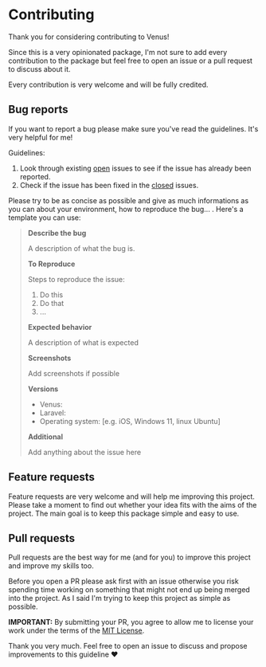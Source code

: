 # Contributing

Thank you for considering contributing to Venus!  

Since this is a very opinionated package, I'm not sure to add every contribution to the package but feel free to open an issue or a pull request to discuss about it.

Every contribution is very welcome and will be fully credited.

## Bug reports

If you want to report a bug please make sure you've read the guidelines. It's very helpful for me!

Guidelines:

  1. Look through existing [open](https://github.com/Manoz/venus/issues) issues to see if the issue has already been reported.
  2. Check if the issue has been fixed in the [closed](https://github.com/Manoz/venus/issues?q=is%3Aissue+is%3Aclosed) issues.

Please try to be as concise as possible and give as much informations as you can about your environment, how to reproduce the bug... .
Here's a template you can use:

> **Describe the bug**
> 
> A description of what the bug is.
> 
> **To Reproduce**
> 
> Steps to reproduce the issue:
> 
> 1. Do this
> 2. Do that
> 3. ...
> 
> **Expected behavior**
> 
> A description of what is expected
> 
> **Screenshots**
> 
> Add screenshots if possible
> 
> **Versions**
> - Venus:
> - Laravel:
> - Operating system: [e.g. iOS, Windows 11, linux Ubuntu]
> 
> **Additional**
> 
> Add anything about the issue here

## Feature requests

Feature requests are very welcome and will help me improving this project. Please take a moment to find out whether your idea fits with the aims of the project. The main goal is to keep this package simple and easy to use.

## Pull requests

Pull requests are the best way for me (and for you) to improve this project and improve my skills too.

Before you open a PR please ask first with an issue otherwise you risk spending time working on something that might not end up being merged into the project. As I said I'm trying to keep this project as simple as possible.

**IMPORTANT:** By submitting your PR, you agree to allow me to license your work under the terms of the [MIT License](https://github.com/Manoz/venus/blob/main/LICENSE). 

Thank you very much. Feel free to open an issue to discuss and propose improvements to this guideline ❤️
